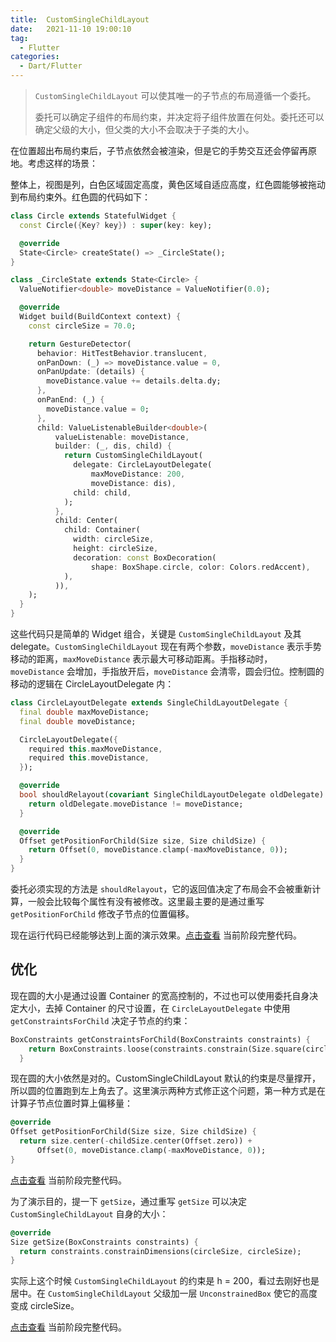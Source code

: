 ```yaml
---
title:  CustomSingleChildLayout
date:   2021-11-10 19:00:10
tag: 
  - Flutter
categories:
  - Dart/Flutter
---
```


> `CustomSingleChildLayout` 可以使其唯一的子节点的布局遵循一个委托。
>
> 委托可以确定子组件的布局约束，并决定将子组件放置在何处。委托还可以确定父级的大小，但父类的大小不会取决于子类的大小。

在位置超出布局约束后，子节点依然会被渲染，但是它的手势交互还会停留再原地。考虑这样的场景：



整体上，视图是列，白色区域固定高度，黄色区域自适应高度，红色圆能够被拖动到布局约束外。红色圆的代码如下：


```dart
class Circle extends StatefulWidget {
  const Circle({Key? key}) : super(key: key);

  @override
  State<Circle> createState() => _CircleState();
}

class _CircleState extends State<Circle> {
  ValueNotifier<double> moveDistance = ValueNotifier(0.0);

  @override
  Widget build(BuildContext context) {
    const circleSize = 70.0;

    return GestureDetector(
      behavior: HitTestBehavior.translucent,
      onPanDown: (_) => moveDistance.value = 0,
      onPanUpdate: (details) {
        moveDistance.value += details.delta.dy;
      },
      onPanEnd: (_) {
        moveDistance.value = 0;
      },
      child: ValueListenableBuilder<double>(
          valueListenable: moveDistance,
          builder: (_, dis, child) {
            return CustomSingleChildLayout(
              delegate: CircleLayoutDelegate(
                  maxMoveDistance: 200,
                  moveDistance: dis),
              child: child,
            );
          },
          child: Center(
            child: Container(
              width: circleSize,
              height: circleSize,
              decoration: const BoxDecoration(
                  shape: BoxShape.circle, color: Colors.redAccent),
            ),
          )),
    );
  }
}
```

这些代码只是简单的 Widget 组合，关键是 `CustomSingleChildLayout` 及其 delegate。`CustomSingleChildLayout` 现在有两个参数，`moveDistance` 表示手势移动的距离，`maxMoveDistance` 表示最大可移动距离。手指移动时，`moveDistance` 会增加，手指放开后，`moveDistance` 会清零，圆会归位。控制圆的移动的逻辑在 CircleLayoutDelegate 内：

```dart
class CircleLayoutDelegate extends SingleChildLayoutDelegate {
  final double maxMoveDistance;
  final double moveDistance;

  CircleLayoutDelegate({
    required this.maxMoveDistance,
    required this.moveDistance,
  });

  @override
  bool shouldRelayout(covariant SingleChildLayoutDelegate oldDelegate) {
    return oldDelegate.moveDistance != moveDistance;
  }

  @override
  Offset getPositionForChild(Size size, Size childSize) {
    return Offset(0, moveDistance.clamp(-maxMoveDistance, 0));
  }
}
```

委托必须实现的方法是 `shouldRelayout`，它的返回值决定了布局会不会被重新计算，一般会比较每个属性有没有被修改。这里最主要的是通过重写 `getPositionForChild` 修改子节点的位置偏移。

现在运行代码已经能够达到上面的演示效果。[点击查看](https://dartpad.dev/?id=ddf18cb4c46beaa07e3a8abc0998dd0a&null_safety=true) 当前阶段完整代码。 

## 优化

现在圆的大小是通过设置 Container 的宽高控制的，不过也可以使用委托自身决定大小，去掉 Container 的尺寸设置，在 `CircleLayoutDelegate` 中使用 `getConstraintsForChild` 决定子节点的约束：

```dart
BoxConstraints getConstraintsForChild(BoxConstraints constraints) {
    return BoxConstraints.loose(constraints.constrain(Size.square(circleSize)));
  }
```

现在圆的大小依然是对的。CustomSingleChildLayout 默认的约束是尽量撑开，所以圆的位置跑到左上角去了。这里演示两种方式修正这个问题，第一种方式是在计算子节点位置时算上偏移量：

```dart
@override
Offset getPositionForChild(Size size, Size childSize) {
  return size.center(-childSize.center(Offset.zero)) +
      Offset(0, moveDistance.clamp(-maxMoveDistance, 0));
}
```

[点击查看](https://dartpad.dev/?id=9239524e218ede1100f436e8de59e957&null_safety=true) 当前阶段完整代码。 

为了演示目的，提一下 `getSize`，通过重写 `getSize` 可以决定 `CustomSingleChildLayout` 自身的大小：

```dart
@override
Size getSize(BoxConstraints constraints) {
  return constraints.constrainDimensions(circleSize, circleSize);
}
```

实际上这个时候 `CustomSingleChildLayout` 的约束是 h = 200，看过去刚好也是居中。在 `CustomSingleChildLayout` 父级加一层 `UnconstrainedBox` 使它的高度变成 circleSize。

[点击查看](https://dartpad.dev/?id=587e0dd291a89492c6c9b2745778fb67&null_safety=true) 当前阶段完整代码。 
